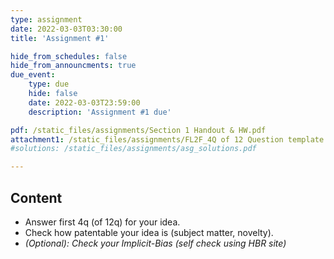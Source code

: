 ```yaml
---
type: assignment
date: 2022-03-03T03:30:00
title: 'Assignment #1'

hide_from_schedules: false
hide_from_announcments: true
due_event:
    type: due
    hide: false
    date: 2022-03-03T23:59:00
    description: 'Assignment #1 due'

pdf: /static_files/assignments/Section 1 Handout & HW.pdf
attachment1: /static_files/assignments/FL2F_4Q of 12 Question template.pptx
#solutions: /static_files/assignments/asg_solutions.pdf

---
```

## Content
- Answer first 4q (of 12q) for your idea.
- Check how patentable your idea is (subject matter, novelty).
- *(Optional): Check your Implicit-Bias (self check using HBR site)*




